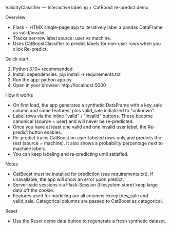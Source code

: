 ValidityClassifier — Interactive labeling + CatBoost re-predict demo

Overview
- Flask + HTMX single-page app to iteratively label a pandas DataFrame as valid/invalid.
- Tracks per-row label source: user vs machine.
- Uses CatBoostClassifier to predict labels for non-user rows when you click Re-predict.

Quick start
1) Python 3.10+ recommended.
2) Install dependencies:
   pip install -r requirements.txt
3) Run the app:
   python app.py
4) Open in your browser:
   http://localhost:5000

How it works
- On first load, the app generates a synthetic DataFrame with a key_sale column and some features, plus valid_sale initialized to "unknown".
- Label rows via the inline "valid" / "invalid" buttons. These become canonical (source = user) and will never be re-predicted.
- Once you have at least one valid and one invalid user label, the Re-predict button enables.
- Re-predict trains CatBoost on user-labeled rows only and predicts the rest (source = machine). It also shows a probability percentage next to machine labels.
- You can keep labeling and re-predicting until satisfied.

Notes
- CatBoost must be installed for prediction (see requirements.txt). If unavailable, the app will show an error upon predict.
- Server-side sessions via Flask-Session (filesystem store) keep large data off the cookie.
- Features used for modeling are all columns except key_sale and valid_sale. Categorical columns are passed to CatBoost as categorical.

Reset
- Use the Reset demo data button to regenerate a fresh synthetic dataset.
